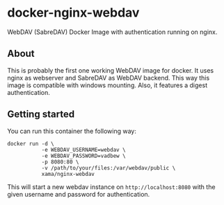 # docker-nginx-webdav
WebDAV (SabreDAV) Docker Image with authentication running on nginx.

## About

This is probably the first one working WebDAV image for docker.
It uses nginx as webserver and SabreDAV as WebDAV backend. This way this image is compatible with windows mounting.
Also, it features a digest authentication.

## Getting started

You can run this container the following way:

````
docker run -d \
           -e WEBDAV_USERNAME=webdav \
           -e WEBDAV_PASSWORD=vadbew \
           -p 8080:80 \
           -v /path/to/your/files:/var/webdav/public \
           xama/nginx-webdav
````

This will start a new webdav instance on `http://localhost:8080` with the given username and password for authentication.
